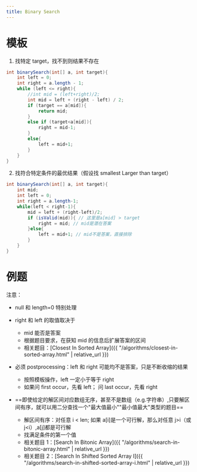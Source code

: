 ```yaml
---
title: Binary Search
---
```


# 模板

1. 找特定 target，找不到则结果不存在

```java
int binarySearch(int[] a, int target){
	int left = 0;
	int right = a.length - 1;
	while (left <= right){
		//int mid = (left+right)/2;
		int mid = left + (right - left) / 2;
		if (target == a[mid]){
			return mid;
		}
		else if (target<a[mid]){
			right = mid-1;
		}
		else{
			left = mid+1;
		}
	}
}
```

2. 找符合特定条件的最优结果（假设找 smallest Larger than target）

```java
int binarySearch(int[] a, int target){
	int mid;
	int left = 0;
	int right = a.length-1;
	while(left < right-1){
		mid = left + (right-left)/2;
		if (isValid(mid)){ // 这里是a[mid] > target
			right = mid; // mid是潜在答案
		}else{
			left = mid+1; // mid不是答案，直接排除
		}
	}
}
```

# 例题

注意：

- null 和 length=0 特别处理
- right 和 left 的取值取决于
  - mid 能否是答案
  - 根据题目要求，在获知 mid 的信息后扩展答案的区间
  - 相关题目：[Closest In Sorted Array]({{ "/algorithms/closest-in-sorted-array.html" | relative_url }})
- 必须 postprocessing：left 和 right 可能均不是答案，只是不断收缩的结果

  - 按照模板操作，left 一定小于等于 right
  - 如果问 first occur，先看 left； 问 last occur，先看 right

- ==即使给定的解区间对应数组无序，甚至不是数组（e.g.字符串）,只要解区间有序，就可以用二分查找一个"最大值最小""最小值最大"类型的题目==
  - 解区间有序：对任意 i < len; 如果 a[i]是一个可行解，那么对任意 j>i（或 j<i）,a[j]都是可行解
  - 找满足条件的第一个值
  - 相关题目 1：[Search In Bitonic Array]({{ "/algorithms/search-in-bitonic-array.html" | relative_url }})
  - 相关题目 2：[Search In Shifted Sorted Array I]({{ "/algorithms/search-in-shifted-sorted-array-i.html" | relative_url }})
